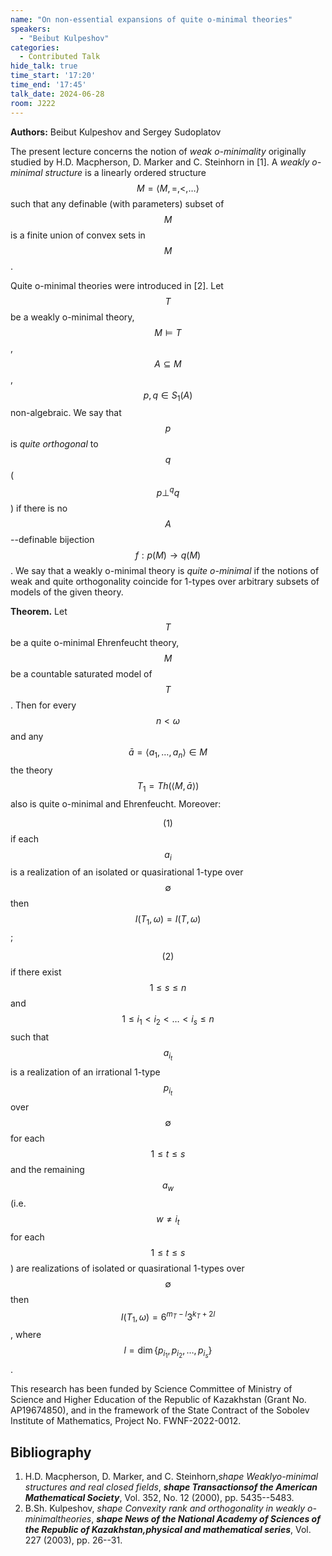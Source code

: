 ```yaml
---
name: "On non-essential expansions of quite o-minimal theories"
speakers:
  - "Beibut Kulpeshov"
categories:
  - Contributed Talk
hide_talk: true
time_start: '17:20'
time_end: '17:45'
talk_date: 2024-06-28
room: J222
---
```


**Authors:** Beibut Kulpeshov and Sergey Sudoplatov



 








The present lecture concerns the notion of _weak o-minimality_
originally studied by H.D. Macpherson, D. Marker and C. Steinhorn in  [1].
A _weakly o-minimal structure_
is a linearly ordered structure $$M=\langle M,=,<,\ldots
\rangle$$ such that any definable (with parameters) subset of $$M$$ is a finite union of convex sets in  $$M$$.

Quite o-minimal theories were introduced in [2]. Let $$T$$ be a weakly o-minimal theory, $$M\models T$$,
$$A\subseteq M$$,  $$p,q\in S_1(A)$$  non-algebraic. We say that $$p$$ is  _quite orthogonal_ to $$q$$
($$p\perp^q q$$) if there is no $$A$$--definable bijection $$f: p(M)\to q(M)$$.
We say that a weakly o-minimal theory is _quite o-minimal_  if the notions of
weak and quite orthogonality coincide for 1-types over arbitrary subsets of models of the given theory.




**Theorem.**
Let $$T$$ be a quite o-minimal Ehrenfeucht theory, $$M$$ be a countable saturated model of $$T$$.
Then for every $$n<\omega$$ and any $$\bar a=\langle a_1, \ldots, a_n\rangle \in M$$ the theory
$$T_1=Th(\langle M, \bar a\rangle)$$ also is quite o-minimal and Ehrenfeucht.
Moreover:

$$(1)$$ if each $$a_i$$ is a realization of an isolated or
quasirational 1-type over $$\emptyset$$ then $$I(T_1,\omega)=I(T,
\omega)$$;

$$(2)$$ if there exist $$1\le s\le n$$ and $$1\le i_1<i_2<\ldots
<i_s\le n$$ such that $$a_{i_t}$$ is a realization of an irrational
1-type $$p_{i_t}$$ over $$\emptyset$$ for each $$1\le t\le s$$ and the
remaining  $$a_w$$ (i.e. $$w\ne i_t$$ for each $$1\le t\le s$$) are
realizations of isolated or quasirational 1-types over $$\emptyset$$
then $$I(T_1, \omega)=6^{m_T-l}3^{k_T+2l}$$, where $$l=\dim\{p_{i_1},
p_{i_2}, \ldots, p_{i_s}\}$$.


This research has been funded by Science Committee of Ministry of
Science and Higher Education of the Republic of Kazakhstan (Grant
No. AP19674850), and in the framework of the State Contract of the
Sobolev Institute of Mathematics, Project No. FWNF-2022-0012.

## Bibliography





1. H.D. Macpherson, D. Marker, and C. Steinhorn,_shape Weaklyo-minimal structures and real closed fields_, **_shape Transactionsof the American Mathematical Society_**, Vol. 352, No. 12 (2000), pp. 5435--5483.
2. B.Sh. Kulpeshov, _shape Convexity rank and orthogonality in weakly o-minimaltheories_, **_shape News of the National Academy of Sciences of the Republic of Kazakhstan,physical and mathematical series_**, Vol. 227 (2003), pp. 26--31.






